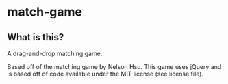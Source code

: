 match-game
=================

What is this?
-------------

A drag-and-drop matching game.

Based off of the matching game by Nelson Hsu.  This game uses jQuery and is based off of code available under the MIT license (see license file).

